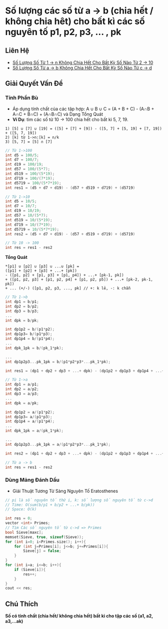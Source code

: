 # Số lượng các số từ a -> b (chia hết / không chia hêt) cho bất kì các số nguyên tố p1, p2, p3, ... , pk

## Liên Hệ
* [Số Lượng Số Từ 1 -> n Không Chia Hết Cho Bất Kỳ Số Nào Từ 2 -> 10](./note_1.md)
* [Số Lượng Số Từ a -> b Không Chia Hết Cho Bất Kỳ Số Nào Từ c -> d](./note_2.md)

## Giải Quyết Vấn Đề

### Tính Phần Bù
* Áp dụng tính chất của các tập hợp: A ∪ B ∪ C = (A + B + C) - (A∩B + A∩C + B∩C) + (A∩B∩C) và Dạng Tổng Quát
* **Ví Dụ**: tìm các số từ 10 -> 100 chia hết cho bất kì 5, 7, 19. 

```
1) [5] ∪ [7] ∪ [19] = ([5] + [7] + [9]) - ([5, 7] + [5, 19] + [7, 19]) + ([5, 7, 19])
2) [k] từ 1->n:[k] = n/k
3) [5, 7] = [5] ∩ [7]
```

```C++
// Từ 1->100
int d5 = 100/5;
int d7 = 100/7;
int d19 = 100/19;
int d57 = 100/(5*7);
int d519 = 100/(5*19);
int d719 = 100/(7*19);
int d5719 = 100/(5*7*19);
int res1 = (d5 + d7 + d19) - (d57 + d519 + d719) + (d5719)

// Từ 1->10
int d5 = 10/5;
int d7 = 10/7;
int d19 = 10/19;
int d57 = 10/(5*7);
int d519 = 10/(5*19);
int d719 = 10/(7*19);
int d5719 = 10/(5*7*19);
int res2 = (d5 + d7 + d19) - (d57 + d519 + d719) + (d5719)

// Từ 10 -> 100
int res = res1 - res2
```

**Tổng Quát**
```
*[p1] ∪ [p2] ∪ [p3] ∪ ...∪ [pk] = 
([p1] + [p2] + [p3] + ...+ [pk]) 
- ([p1, p2] + [p1, p3] + [p1, p4]) + ...+ [pk-1, pk]) 
+ ([p1, p2, p3] + [p1, p2, p4] + [p1, p2, p5]) + ...+ [pk-2, pk-1, pk]) 
+ ... (+/-) ([p1, p2, p3, ..., pk] // +: k lẻ, -: k chẵn
```
```C++
// Từ 1->b
int dp1 = b/p1;
int dp2 = b/p2;
int dp3 = b/p3;
...
int dpk = b/pk;

int dp1p2 = b/(p1*p2);
int dp1p3= b/(p1*p3);
int dp1p4 = b/(p1*p4);
...
int dpk_1pk = b/(pk_1*pk);

...
int dp1p2p3...pk_1pk = b/(p1*p2*p3*...pk_1*pk);

int res1 = (dp1 + dp2 + dp3 + ...+ dpk) - (dp1p2 + dp1p3 + dp1p4 + ...+dpk_1pk) +... (+/-) (dp1p2p3...pk_1pk)

// Từ 1->a
int dp1 = a/p1;
int dp2 = a/p2;
int dp3 = a/p3;
...
int dpk = a/pk;

int dp1p2 = a/(p1*p2);
int dp1p3= a/(p1*p3);
int dp1p4 = a/(p1*p4);
...
int dpk_1pk = a/(pk_1*pk);

...
int dp1p2p3...pk_1pk = a/(p1*p2*p3*...pk_1*pk);

int res2 = (dp1 + dp2 + dp3 + ...+ dpk) - (dp1p2 + dp1p3 + dp1p4 + ...+dpk_1pk) +... (+/-) (dp1p2p3...pk_1pk)

// Từ a -> b
int res = res1 - res2
```

### Dùng Mảng Đánh Dấu
* Giải Thuật Tương Từ Sàng Nguyên Tố Eratosthenes 

```C++
// pi là số nguyên tố thứ i, k: số lượng số nguyên tố từ c->d
// Time: O(sum(b/p1 + b/p2 + ...+ b/pk)) 
// Space: O(k)
```

```C++
int res = 0;
vector <int> Primes;
// Tìm Các số nguyên tố từ c->d => Primes
bool Sieve[maxc];
memset(Sieve, true, sizeof(Sieve));
for (int i=0; i<Primes.size(); i++){
	for (int j=Primes[i]; j<=b; j+=Primes[i]){
		Sieve[j] = false;
	}	
}
for (int i=a; i<=b; i++){
	if (Sieve[i]){
		res++;
	}
}
cout << res;
```

## Chú Thích
**Số có tính chất (chia hết/ không chia hết) bất kì cho tập các số (a1, a2, a3,...ak)**
